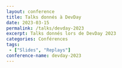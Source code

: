 ```yaml
---
layout: conference
title: Talks donnés à DevDay
date: 2023-03-15
permalink: /talks/devday-2023
excerpt: Talks donnés lors de DevDay 2023
categories: Conférences
tags: 
 - ["Slides", "Replays"]
conference-name: devday-2023
---
```

